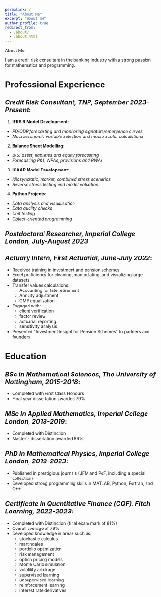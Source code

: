 ```yaml
---
permalink: /
title: "About Me"
excerpt: "About me"
author_profile: true
redirect_from: 
  - /about/
  - /about.html
---
```


About Me

I am a credit risk consultant in the banking industry with a strong passion for mathematics and programming.

# Professional Experience

## _Credit Risk Consultant, TNP, September 2023-Present_:

1. **IFRS 9 Model Development**:
  * _PD/ODR forecasting and monitoring signature/emergence curves_
  * _Macroeconomic variable selection and macro scalar calculations_
2. **Balance Sheet Modelling**:
  * _B/S: asset, liabilities and equity forecasting_
  * _Forecasting P&L, NPAs, provisions and RWAs_
3. **ICAAP Model Development**:
  * _Idiosyncratic, market, combined stress scenarios_
  * _Reverse stress testing and model valuation_
4. **Python Projects**:
  * _Data analysis and visualisation_
  * _Data quality checks_
  * _Unit testing_
  * _Object-oriented programming_

## _Postdoctoral Researcher, Imperial College London, July-August 2023_

## _Actuary Intern, First Actuarial, June-July 2022_:

* Received training in investment and pension schemes
* Excel proficiency for cleaning, manipulating, and visualizing large datasets
* Transfer values calculations:
  - Accounting for late retirement
  - Annuity adjustment
  - GMP equalization
* Engaged with:
  - client verification
  - factor review
  - actuarial reporting
  - sensitivity analysis
* Presented "Investment Insight for Pension Schemes" to partners and founders

# Education

## _BSc in Mathematical Sciences, The University of Nottingham, 2015-2018_:

* Completed with First Class Honours
* Final year dissertation awarded 79%

## _MSc in Applied Mathematics, Imperial College London, 2018-2019_:

* Completed with Distinction
* Master's dissertation awarded 86%

## _PhD in Mathematical Physics, Imperial College London, 2019-2023_:

* Published in prestigious journals (JFM and PoF, including a special collection)
* Developed strong programming skills in MATLAB, Python, Fortran, and C++

## _Certificate in Quantitative Finance (CQF), Fitch Learning, 2022-2023_:

* Completed with Distinction (final exam mark of 81%)
* Overall average of 79%
* Developed knowledge in areas such as:
  - stochastic calculus
  - martingales
  - portfolio optimization
  - risk management
  - option pricing models
  - Monte Carlo simulation
  - volatility arbitrage
  - supervised learning
  - unsupervised learning
  - reinforcement learning
  - interest rate derivatives
